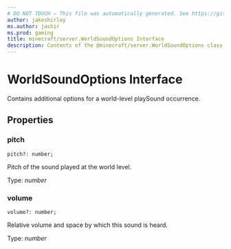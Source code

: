```yaml
---
# DO NOT TOUCH — This file was automatically generated. See https://github.com/mojang/minecraftapidocsgenerator to modify descriptions, examples, etc.
author: jakeshirley
ms.author: jashir
ms.prod: gaming
title: minecraft/server.WorldSoundOptions Interface
description: Contents of the @minecraft/server.WorldSoundOptions class.
---
```

# WorldSoundOptions Interface

Contains additional options for a world-level playSound occurrence.

## Properties

### **pitch**
`pitch?: number;`

Pitch of the sound played at the world level.

Type: *number*

### **volume**
`volume?: number;`

Relative volume and space by which this sound is heard.

Type: *number*

